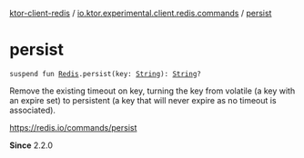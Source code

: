 [ktor-client-redis](../index.md) / [io.ktor.experimental.client.redis.commands](index.md) / [persist](./persist.md)

# persist

`suspend fun `[`Redis`](../io.ktor.experimental.client.redis/-redis/index.md)`.persist(key: `[`String`](https://kotlinlang.org/api/latest/jvm/stdlib/kotlin/-string/index.html)`): `[`String`](https://kotlinlang.org/api/latest/jvm/stdlib/kotlin/-string/index.html)`?`

Remove the existing timeout on key, turning the key from volatile (a key with an expire set)
to persistent (a key that will never expire as no timeout is associated).

https://redis.io/commands/persist

**Since**
2.2.0


